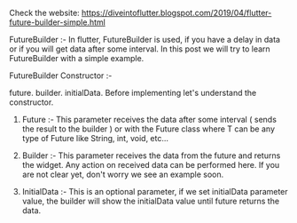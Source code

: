 Check the website: https://diveintoflutter.blogspot.com/2019/04/flutter-future-builder-simple.html

FutureBuilder :-
In flutter, FutureBuilder is used, if you have a delay in data or if you will get data after some interval.
In this post we will try to learn FutureBuilder with a simple example.

FutureBuilder Constructor :-

future.
builder.
initialData.
Before implementing let's understand the constructor.

1. Future :-
This parameter receives the data after some interval ( sends the result to the builder ) or with the Future<T> class where T can be any type of Future like String, int, void, etc...

2. Builder :-
This parameter receives the data from the future and returns the widget. Any action on received data can be performed here. If you are not clear yet, don't worry we see an example soon.

3. InitialData :-
This is an optional parameter, if we set initialData parameter value, the builder will show the initialData value until future returns the data.


